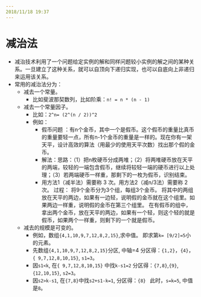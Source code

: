 ```yaml
---
2018/11/18 19:37
---
```


# 减治法

* 减治技术利用了一个问题给定实例的解和同样问题较小实例的解之间的某种关系。一旦建立了这种关系，就可以自顶向下递归实现，也可以自底向上非递归来运用该关系。
* 常用的减治法分为：
  * 减去一个常量。
    * 比如斐波那契数列，比如阶乘：`n! = n * (n - 1)`
  * 减去一个常量因子。
    - 比如：`2^n= (2^(n / 2))^2`
    - 例如：
      * 假币问题 ：有n个金币，其中一个是假币。这个假币的重量比真币的重量要轻一点，所有n-1个金币的重量是一样的。现在你有一架天平，设计高效的算法（用最少的使用天平次数）找出那个假的金币。 
      * 解法：思路：（1）把n枚硬币分成两堆；（2）将两堆硬币放在天平的两端，较轻的一端包含假币，继续将较轻一端的硬币进行以上处理；（3）若两端硬币一样重，那剩下的一枚为假币，识别结束。
      * 用方法1（减半法）需要称 3 次。用方法2（减n/3法）需要称 2 次。  过程：    将9个金币分为3个组，每组3个金币。   将其中的两组放在天平的两边，如果有一边轻，说明假的金币就在这个组里。如果两边一样重，说明假的金币在第三个组里。  在有假币的组中，拿出两个金币，放在天平的两边，如果有一个轻，则这个轻的就是假币，如果两个一样重，则剩下的一个就是假币。
  * 减去的规模是可变的。
    * 例如，数组`{4,1,10,9,7,12,8,2,15}`,求中值。   即求第`k= [9/2]=5`小的元素。
    * 先数组`{4,1,10,9,7,12,8,2,15}`分区, 中轴=4    分区得：`{1,2}`，`{4}`，`{ 9,7,12,8,10,15}`, `s1=3`。
    * 因`s1<k`, 在`{ 9,7,12,8,10,15}` 中找`k-s1=2`    分区得：`{7,8}`,`{9}`,`{12,10,15}`, `s2=3`。
    * 因`s2>k-s1`, 在`{7,8}`中找`s2+s1-k=1`,      分区得：`{8} `   此时，`s=k=5`, 中值是``8``。

